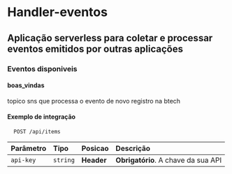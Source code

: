 # Handler-eventos

## Aplicação serverless para coletar e processar eventos emitidos por outras aplicações

### Eventos disponiveis

#### boas_vindas

topico sns que processa o evento de novo registro na btech

#### Exemplo de integração

```http
  POST /api/items
```

| Parâmetro  | Tipo       | Posicao          | Descrição                                |
| :---------- | :--------- | :--------------- | :----------------------------------------- |
| `api-key` | `string` | **Header** | **Obrigatório**. A chave da sua API |
